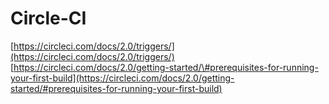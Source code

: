 # Circle-CI

[https://circleci.com/docs/2.0/triggers/](https://circleci.com/docs/2.0/triggers/)  
[https://circleci.com/docs/2.0/getting-started/\#prerequisites-for-running-your-first-build](https://circleci.com/docs/2.0/getting-started/#prerequisites-for-running-your-first-build)

